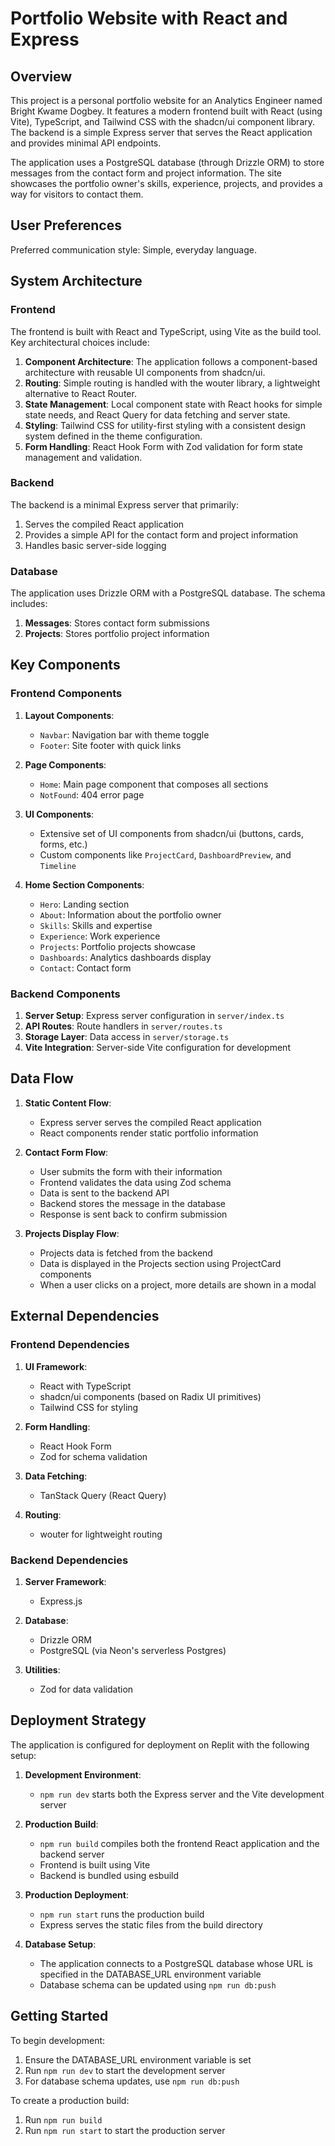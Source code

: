 # Portfolio Website with React and Express

## Overview

This project is a personal portfolio website for an Analytics Engineer named Bright Kwame Dogbey. It features a modern frontend built with React (using Vite), TypeScript, and Tailwind CSS with the shadcn/ui component library. The backend is a simple Express server that serves the React application and provides minimal API endpoints.

The application uses a PostgreSQL database (through Drizzle ORM) to store messages from the contact form and project information. The site showcases the portfolio owner's skills, experience, projects, and provides a way for visitors to contact them.

## User Preferences

Preferred communication style: Simple, everyday language.

## System Architecture

### Frontend

The frontend is built with React and TypeScript, using Vite as the build tool. Key architectural choices include:

1. **Component Architecture**: The application follows a component-based architecture with reusable UI components from shadcn/ui.
2. **Routing**: Simple routing is handled with the wouter library, a lightweight alternative to React Router.
3. **State Management**: Local component state with React hooks for simple state needs, and React Query for data fetching and server state.
4. **Styling**: Tailwind CSS for utility-first styling with a consistent design system defined in the theme configuration.
5. **Form Handling**: React Hook Form with Zod validation for form state management and validation.

### Backend

The backend is a minimal Express server that primarily:

1. Serves the compiled React application
2. Provides a simple API for the contact form and project information
3. Handles basic server-side logging

### Database

The application uses Drizzle ORM with a PostgreSQL database. The schema includes:

1. **Messages**: Stores contact form submissions
2. **Projects**: Stores portfolio project information

## Key Components

### Frontend Components

1. **Layout Components**:
   - `Navbar`: Navigation bar with theme toggle
   - `Footer`: Site footer with quick links

2. **Page Components**:
   - `Home`: Main page component that composes all sections
   - `NotFound`: 404 error page

3. **UI Components**:
   - Extensive set of UI components from shadcn/ui (buttons, cards, forms, etc.)
   - Custom components like `ProjectCard`, `DashboardPreview`, and `Timeline`

4. **Home Section Components**:
   - `Hero`: Landing section
   - `About`: Information about the portfolio owner
   - `Skills`: Skills and expertise
   - `Experience`: Work experience
   - `Projects`: Portfolio projects showcase
   - `Dashboards`: Analytics dashboards display
   - `Contact`: Contact form

### Backend Components

1. **Server Setup**: Express server configuration in `server/index.ts`
2. **API Routes**: Route handlers in `server/routes.ts`
3. **Storage Layer**: Data access in `server/storage.ts`
4. **Vite Integration**: Server-side Vite configuration for development

## Data Flow

1. **Static Content Flow**:
   - Express server serves the compiled React application
   - React components render static portfolio information

2. **Contact Form Flow**:
   - User submits the form with their information
   - Frontend validates the data using Zod schema
   - Data is sent to the backend API
   - Backend stores the message in the database
   - Response is sent back to confirm submission

3. **Projects Display Flow**:
   - Projects data is fetched from the backend
   - Data is displayed in the Projects section using ProjectCard components
   - When a user clicks on a project, more details are shown in a modal

## External Dependencies

### Frontend Dependencies

1. **UI Framework**:
   - React with TypeScript
   - shadcn/ui components (based on Radix UI primitives)
   - Tailwind CSS for styling

2. **Form Handling**:
   - React Hook Form
   - Zod for schema validation

3. **Data Fetching**:
   - TanStack Query (React Query)

4. **Routing**:
   - wouter for lightweight routing

### Backend Dependencies

1. **Server Framework**:
   - Express.js

2. **Database**:
   - Drizzle ORM
   - PostgreSQL (via Neon's serverless Postgres)

3. **Utilities**:
   - Zod for data validation

## Deployment Strategy

The application is configured for deployment on Replit with the following setup:

1. **Development Environment**:
   - `npm run dev` starts both the Express server and the Vite development server

2. **Production Build**:
   - `npm run build` compiles both the frontend React application and the backend server
   - Frontend is built using Vite
   - Backend is bundled using esbuild

3. **Production Deployment**:
   - `npm run start` runs the production build
   - Express serves the static files from the build directory

4. **Database Setup**:
   - The application connects to a PostgreSQL database whose URL is specified in the DATABASE_URL environment variable
   - Database schema can be updated using `npm run db:push`

## Getting Started

To begin development:

1. Ensure the DATABASE_URL environment variable is set
2. Run `npm run dev` to start the development server
3. For database schema updates, use `npm run db:push`

To create a production build:
1. Run `npm run build`
2. Run `npm run start` to start the production server